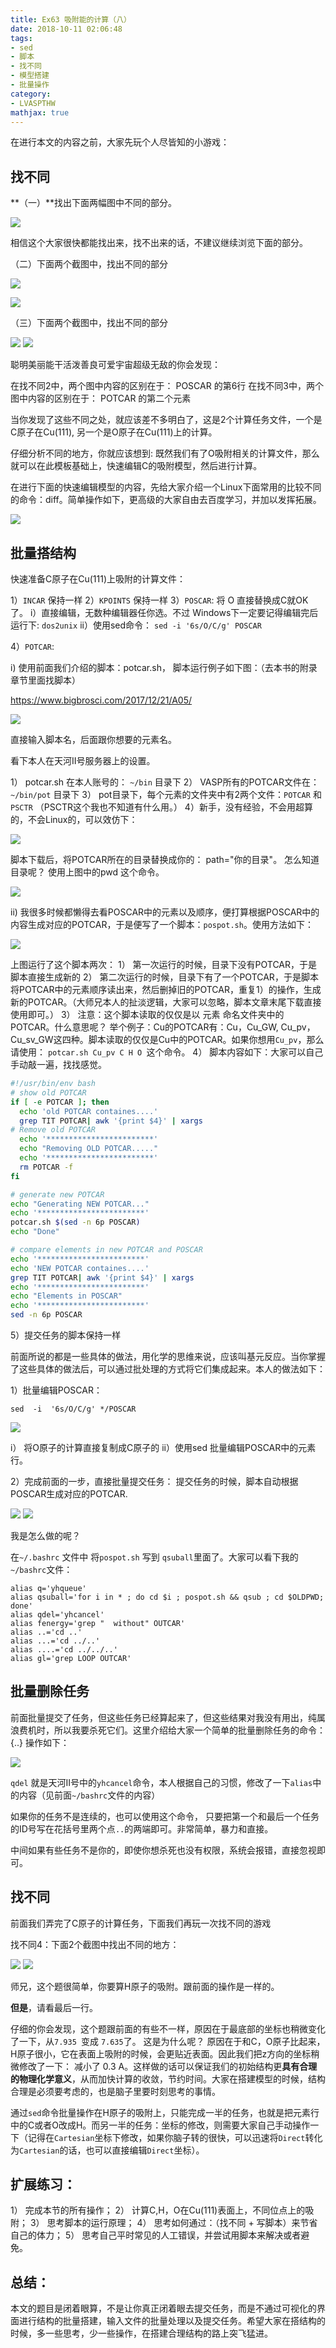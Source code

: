 ```yaml
---
title: Ex63 吸附能的计算（八）
date: 2018-10-11 02:06:48
tags: 
- sed
- 脚本
- 找不同
- 模型搭建
- 批量操作
category:
- LVASPTHW
mathjax: true
---
```




在进行本文的内容之前，大家先玩个人尽皆知的小游戏：

## 找不同  

**（一）**找出下面两幅图中不同的部分。

![](ex63/ex63-1.jpeg)

相信这个大家很快都能找出来，找不出来的话，不建议继续浏览下面的部分。



（二）下面两个截图中，找出不同的部分

![](ex63/ex63-2.png) 



![](ex63/ex63-3.png)



（三）下面两个截图中，找出不同的部分

![](ex63/ex63-4.png)  ![](ex63/ex63-5.png)





聪明美丽能干活泼善良可爱宇宙超级无敌的你会发现： 

在找不同2中，两个图中内容的区别在于：  POSCAR 的第6行
在找不同3中，两个图中内容的区别在于：  POTCAR 的第二个元素

当你发现了这些不同之处，就应该差不多明白了，这是2个计算任务文件，一个是C原子在Cu(111), 另一个是O原子在Cu(111)上的计算。

仔细分析不同的地方，你就应该想到: 既然我们有了O吸附相关的计算文件，那么就可以在此模板基础上，快速编辑C的吸附模型，然后进行计算。

在进行下面的快速编辑模型的内容，先给大家介绍一个Linux下面常用的比较不同的命令：diff。简单操作如下，更高级的大家自由去百度学习，并加以发挥拓展。 

![](ex63/ex63-6.png)



## 批量搭结构

快速准备C原子在Cu(111)上吸附的计算文件：

1）`INCAR` 保持一样
2）`KPOINTS` 保持一样
3）`POSCAR`: 将 O 直接替换成C就OK了。
i）直接编辑，无数种编辑器任你选。不过 Windows下一定要记得编辑完后运行下: `dos2unix`
ii）使用sed命令： `sed -i '6s/O/C/g' POSCAR`

4）`POTCAR`: 

i) 使用前面我们介绍的脚本：potcar.sh， 脚本运行例子如下图：（去本书的附录章节里面找脚本）

https://www.bigbrosci.com/2017/12/21/A05/

![](ex63/ex63-7.png)

直接输入脚本名，后面跟你想要的元素名。


看下本人在天河II号服务器上的设置。

1） potcar.sh 在本人账号的： `~/bin` 目录下
2） VASP所有的POTCAR文件在： `~/bin/pot` 目录下
3） pot目录下，每个元素的文件夹中有2两个文件：`POTCAR` 和 `PSCTR` （PSCTR这个我也不知道有什么用。）
4）新手，没有经验，不会用超算的，不会Linux的，可以效仿下：

![](ex63/ex63-8.png)

脚本下载后，将POTCAR所在的目录替换成你的： path="你的目录"。 
怎么知道目录呢？ 使用上图中的pwd 这个命令。

![](ex63/ex63-9.png)



ii) 我很多时候都懒得去看POSCAR中的元素以及顺序，便打算根据POSCAR中的内容生成对应的POTCAR，于是便写了一个脚本：`pospot.sh`。使用方法如下： 



![](ex63/ex63-10.png)

上图运行了这个脚本两次：
1） 第一次运行的时候，目录下没有POTCAR，于是脚本直接生成新的
2） 第二次运行的时候，目录下有了一个POTCAR，于是脚本将POTCAR中的元素顺序读出来，然后删掉旧的POTCAR，重复1）的操作，生成新的POTCAR。（大师兄本人的扯淡逻辑，大家可以忽略，脚本文章末尾下载直接使用即可。）
3） 注意：这个脚本读取的仅仅是以 元素 命名文件夹中的POTCAR。什么意思呢？ 举个例子：Cu的POTCAR有：Cu，Cu_GW, Cu_pv，Cu_sv_GW这四种。脚本读取的仅仅是Cu中的POTCAR。如果你想用`Cu_pv`，那么请使用： `potcar.sh Cu_pv C H O `这个命令。
4） 脚本内容如下：大家可以自己手动敲一遍，找找感觉。

```bash
#!/usr/bin/env bash  
# show old POTCAR 
if [ -e POTCAR ]; then
  echo 'old POTCAR containes....'
  grep TIT POTCAR| awk '{print $4}' | xargs
# Remove old POTCAR  
  echo '************************'
  echo "Removing OLD POTCAR....."
  echo '************************'
  rm POTCAR -f
fi

# generate new POTCAR 
echo "Generating NEW POTCAR..."
echo '************************'
potcar.sh $(sed -n 6p POSCAR)
echo "Done"

# compare elements in new POTCAR and POSCAR
echo '************************'
echo 'NEW POTCAR containes....'
grep TIT POTCAR| awk '{print $4}' | xargs
echo '************************'
echo "Elements in POSCAR" 
echo '************************'
sed -n 6p POSCAR

```



5）提交任务的脚本保持一样


前面所说的都是一些具体的做法，用化学的思维来说，应该叫基元反应。当你掌握了这些具体的做法后，可以通过批处理的方式将它们集成起来。本人的做法如下：

1）批量编辑POSCAR：

```
sed  -i  '6s/O/C/g' */POSCAR 
```

![](ex63/ex63-12.png)

i） 将O原子的计算直接复制成C原子的
ii）使用sed 批量编辑POSCAR中的元素行。


2）完成前面的一步，直接批量提交任务： 提交任务的时候，脚本自动根据POSCAR生成对应的POTCAR.

![](ex63/ex63-13.png)
![](ex63/ex63-14.png)



我是怎么做的呢？

在`~/.bashrc` 文件中 将`pospot.sh` 写到 `qsuball`里面了。大家可以看下我的`~/bashrc`文件：

```
alias q='yhqueue'
alias qsuball='for i in * ; do cd $i ; pospot.sh && qsub ; cd $OLDPWD; done'
alias qdel='yhcancel'
alias fenergy='grep "  without" OUTCAR'
alias ..='cd ..'
alias ...='cd ../..'
alias ....='cd ../../..'
alias gl='grep LOOP OUTCAR'
```



## 批量删除任务

前面批量提交了任务，但这些任务已经算起来了，但这些结果对我没有用出，纯属浪费机时，所以我要杀死它们。这里介绍给大家一个简单的批量删除任务的命令： {..} 操作如下：

![](ex63/ex63-16.png)

`qdel` 就是天河II号中的`yhcancel`命令，本人根据自己的习惯，修改了一下`alias`中的内容（见前面`~/bashrc`文件的内容）

如果你的任务不是连续的，也可以使用这个命令， 只要把第一个和最后一个任务的ID号写在花括号里两个点`..`的两端即可。非常简单，暴力和直接。

中间如果有些任务不是你的，即使你想杀死也没有权限，系统会报错，直接忽视即可。



## 找不同 

前面我们弄完了C原子的计算任务，下面我们再玩一次找不同的游戏

找不同4：下面2个截图中找出不同的地方：

![](ex63/ex63-17.png)  ![](ex63/ex63-18.png)



师兄，这个题很简单，你要算H原子的吸附。跟前面的操作是一样的。

**但是**，请看最后一行。

仔细的你会发现，这个题跟前面的有些不一样，原因在于最底部的坐标也稍微变化了一下，从`7.935 `变成 `7.635`了。 这是为什么呢？
原因在于和C，O原子比起来，H原子很小，它在表面上吸附的时候，会更贴近表面。因此我们把z方向的坐标稍微修改了一下： 减小了 0.3 A。这样做的话可以保证我们的初始结构更**具有合理的物理化学意义**，从而加快计算的收敛，节约时间。大家在搭建模型的时候，结构合理是必须要考虑的，也是脑子里要时刻思考的事情。

通过`sed`命令批量操作在H原子的吸附上，只能完成一半的任务，也就是把元素行中的C或者O改成H。而另一半的任务：坐标的修改，则需要大家自己手动操作一下（记得在`Cartesian`坐标下修改，如果你脑子转的很快，可以迅速将`Direct`转化为`Cartesian`的话，也可以直接编辑`Direct`坐标）。

## 扩展练习： 

1） 完成本节的所有操作；
2） 计算C,H，O在Cu(111)表面上，不同位点上的吸附；
3） 思考脚本的运行原理；
4） 思考如何通过：（找不同 + 写脚本）来节省自己的体力；
5） 思考自己平时常见的人工错误，并尝试用脚本来解决或者避免。



## 总结：

本文的题目是闭着眼算，不是让你真正闭着眼去提交任务，而是不通过可视化的界面进行结构的批量搭建，输入文件的批量处理以及提交任务。希望大家在搭结构的时候，多一些思考，少一些操作，在搭建合理结构的路上突飞猛进。
